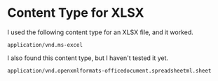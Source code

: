 # Content Type for XLSX

I used the following content type for an XLSX file, and it worked.

```
application/vnd.ms-excel
```

I also found this content type, but I haven't tested it yet.

```
application/vnd.openxmlformats-officedocument.spreadsheetml.sheet
```